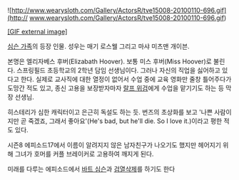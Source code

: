 ![http://www.wearysloth.com/Gallery/ActorsR/tve15008-20100110-696.gif](http://
www.wearysloth.com/Gallery/ActorsR/tve15008-20100110-696.gif)

[[GIF external
image]](http://www.wearysloth.com/Gallery/ActorsR/tve15008-20100110-696.gif)

[심슨 가족](%EC%8B%AC%EC%8A%A8%20%EA%B0%80%EC%A1%B1.md)의 등장 인물. 성우는 매기 로스웰 그리고
마샤 미츠맨 개이븐.

본명은 엘리자베스 후버(Elizabath Hoover). 보통 미스 후버(Miss Hoover)로 불린다. 스프링필드 초등학교의 2학년 담임
선생님이다. 그러나 자신의 직업을 싫어하고 있다고 한다. 실제로 교사직에 대한 열정이 없어서 수업 중에 교육 영화만 줄창 틀어주다가 도망간
적도 있고, 종신 고용을 보장받자마자 [랄프 위검](%EB%9E%84%ED%94%84%20%EC%9C%84%EA%B2%80.md)에게
수업을 맡기기도 하는 등 막장 선생님.

히스테리가 심한 캐릭터이고 은근히 독설도 하는 듯. 번즈의 초상화를 보고 '나쁜 사람이지만 곧 죽겠죠, 그래서 좋아요'(He's bad,
but he'll die. So I love it.)이라고 평한 적도 있다.

시즌8 에피소드17에서 이름이 알려지지 않은 남자친구가 나오기도 했지만 헤어지기 위해 그녀가 호머를 커플 브레이커로 고용하여 깨지게 된다.

미래를 다루는 에피소드에서 [바트 심슨](%EB%B0%94%ED%8A%B8%20%EC%8B%AC%EC%8A%A8.md)과
[검열삭제](%EA%B2%80%EC%97%B4%EC%82%AD%EC%A0%9C.md)를 하기도 한다

